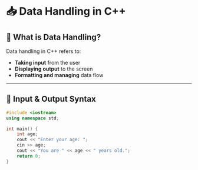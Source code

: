 # 📥 Data Handling in C++

## 🔹 What is Data Handling?
Data handling in C++ refers to:
- **Taking input** from the user
- **Displaying output** to the screen
- **Formatting and managing** data flow

---

## 🔸 Input & Output Syntax

```cpp
#include <iostream>
using namespace std;

int main() {
    int age;
    cout << "Enter your age: ";
    cin >> age;
    cout << "You are " << age << " years old.";
    return 0;
}
